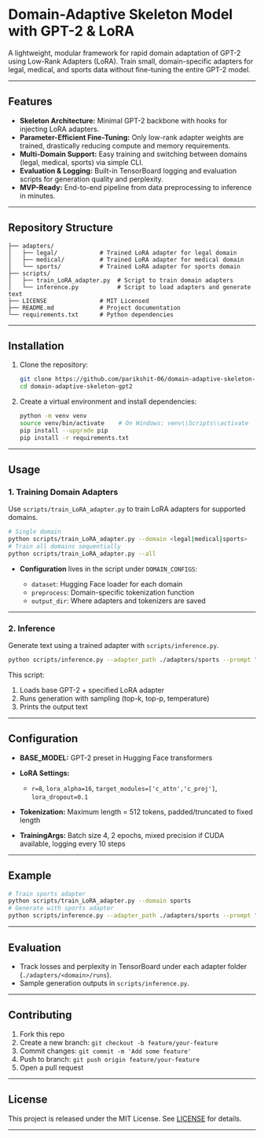 # Domain-Adaptive Skeleton Model with GPT-2 & LoRA

A lightweight, modular framework for rapid domain adaptation of GPT-2 using Low-Rank Adapters (LoRA). Train small, domain-specific adapters for legal, medical, and sports data without fine-tuning the entire GPT-2 model.

---

## Features

* **Skeleton Architecture:** Minimal GPT-2 backbone with hooks for injecting LoRA adapters.
* **Parameter-Efficient Fine-Tuning:** Only low-rank adapter weights are trained, drastically reducing compute and memory requirements.
* **Multi-Domain Support:** Easy training and switching between domains (legal, medical, sports) via simple CLI.
* **Evaluation & Logging:** Built-in TensorBoard logging and evaluation scripts for generation quality and perplexity.
* **MVP-Ready:** End-to-end pipeline from data preprocessing to inference in minutes.

---

## Repository Structure

```
├── adapters/
│   ├── legal/            # Trained LoRA adapter for legal domain
│   ├── medical/          # Trained LoRA adapter for medical domain
│   └── sports/           # Trained LoRA adapter for sports domain
├── scripts/
│   ├── train_LoRA_adapter.py  # Script to train domain adapters
│   └── inference.py           # Script to load adapters and generate text
├── LICENSE               # MIT Licensed
├── README.md             # Project documentation
└── requirements.txt      # Python dependencies
```

---

## Installation

1. Clone the repository:

   ```bash
   git clone https://github.com/parikshit-06/domain-adaptive-skeleton-gpt2.git
   cd domain-adaptive-skeleton-gpt2
   ```
2. Create a virtual environment and install dependencies:

   ```bash
   python -m venv venv
   source venv/bin/activate    # On Windows: venv\\Scripts\\activate
   pip install --upgrade pip
   pip install -r requirements.txt
   ```

---

## Usage

### 1. Training Domain Adapters

Use `scripts/train_LoRA_adapter.py` to train LoRA adapters for supported domains.

```bash
# Single domain
python scripts/train_LoRA_adapter.py --domain <legal|medical|sports>
# Train all domains sequentially
python scripts/train_LoRA_adapter.py --all
```

* **Configuration** lives in the script under `DOMAIN_CONFIGS`:

  * `dataset`: Hugging Face loader for each domain
  * `preprocess`: Domain-specific tokenization function
  * `output_dir`: Where adapters and tokenizers are saved

---

### 2. Inference

Generate text using a trained adapter with `scripts/inference.py`.

```bash
python scripts/inference.py --adapter_path ./adapters/sports --prompt "Real Madrid just won their"
```

This script:

1. Loads base GPT-2 + specified LoRA adapter
2. Runs generation with sampling (top-k, top-p, temperature)
3. Prints the output text

---

## Configuration

* **BASE\_MODEL:** GPT-2 preset in Hugging Face transformers
* **LoRA Settings:**

  * `r=8`, `lora_alpha=16`, `target_modules=['c_attn','c_proj']`, `lora_dropout=0.1`
* **Tokenization:** Maximum length = 512 tokens, padded/truncated to fixed length
* **TrainingArgs:** Batch size 4, 2 epochs, mixed precision if CUDA available, logging every 10 steps

---

## Example

```bash
# Train sports adapter
python scripts/train_LoRA_adapter.py --domain sports
# Generate with sports adapter
python scripts/inference.py --adapter_path ./adapters/sports --prompt "The final match highlights:" 
```

---

## Evaluation

* Track losses and perplexity in TensorBoard under each adapter folder (`./adapters/<domain>/runs`).
* Sample generation outputs in `scripts/inference.py`.

---

## Contributing

1. Fork this repo
2. Create a new branch: `git checkout -b feature/your-feature`
3. Commit changes: `git commit -m 'Add some feature'`
4. Push to branch: `git push origin feature/your-feature`
5. Open a pull request

---

## License

This project is released under the MIT License. See [LICENSE](LICENSE) for details.

---
